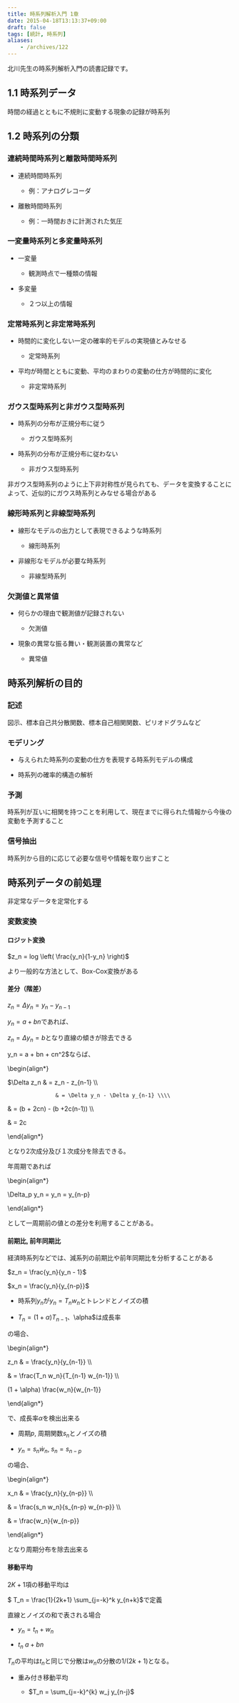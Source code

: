 ```yaml
---
title: 時系列解析入門 1章
date: 2015-04-18T13:13:37+09:00
draft: false
tags: [統計, 時系列]
aliases:
    - /archives/122
---
```


北川先生の時系列解析入門の読書記録です。

## 1.1 時系列データ
時間の経過とともに不規則に変動する現象の記録が時系列

## 1.2 時系列の分類
### 連続時間時系列と離散時間時系列
 * 連続時間時系列
    * 例：アナログレコーダ
 * 離散時間時系列
    * 例：一時間おきに計測された気圧

### 一変量時系列と多変量時系列
 * 一変量
    * 観測時点で一種類の情報
 * 多変量
    * ２つ以上の情報 

### 定常時系列と非定常時系列
 * 時間的に変化しない一定の確率的モデルの実現値とみなせる
    * 定常時系列
 * 平均が時間とともに変動、平均のまわりの変動の仕方が時間的に変化
    * 非定常時系列

### ガウス型時系列と非ガウス型時系列
 * 時系列の分布が正規分布に従う
    * ガウス型時系列
 * 時系列の分布が正規分布に従わない
   * 非ガウス型時系列

非ガウス型時系列のように上下非対称性が見られても、データを変換することによって、近似的にガウス時系列とみなせる場合がある

### 線形時系列と非線型時系列
 * 線形なモデルの出力として表現できるような時系列
    * 線形時系列
 * 非線形なモデルが必要な時系列
    * 非線型時系列

### 欠測値と異常値
 * 何らかの理由で観測値が記録されない
    * 欠測値
 * 現象の異常な振る舞い・観測装置の異常など
    * 異常値

## 時系列解析の目的
### 記述
図示、標本自己共分散関数、標本自己相関関数、ピリオドグラムなど

### モデリング
 * 与えられた時系列の変動の仕方を表現する時系列モデルの構成
 * 時系列の確率的構造の解析

### 予測
時系列が互いに相関を持つことを利用して、現在までに得られた情報から今後の変動を予測すること

### 信号抽出
時系列から目的に応じて必要な信号や情報を取り出すこと

## 時系列データの前処理
非定常なデータを定常化する
### 変数変換
#### ロジット変換
$z_n = log \left( \frac{y_n}{1-y_n} \right)$
より一般的な方法として、Box-Cox変換がある
#### 差分（階差）
$z_n = \Delta y_n = y_n - y_{n-1}$
 
$y_n = a + bn$であれば、
$z_n = \Delta y_n = b$となり直線の傾きが除去できる


y_n = a + bn + cn^2$ならば、

\begin{align\*}
$\Delta z_n & = z_n - z_{n-1} \\\\
                   & = \Delta y_n - \Delta y_{n-1} \\\\
& = (b + 2cn) - (b +2c(n-1)) \\\\
& = 2c
\end{align\*}
となり2次成分及び１次成分を除去できる。

年周期であれば

\begin{align\*}
\Delta_p y_n = y_n = y_{n-p}
\end{align\*}
として一周期前の値との差分を利用することがある。

#### 前期比, 前年同期比
経済時系列などでは、減系列の前期比や前年同期比を分析することがある

$z_n = \frac{y_n}{y_n - 1}$

$x_n = \frac{y_n}{y_{n-p}}$

 * 時系列$y_n$が$y_n=T_n w_n$とトレンドとノイズの積
 * $T_n = (1+\alpha) T_{n-1}、$\alpha$は成長率

の場合、

\begin{align\*}
z_n & = \frac{y_n}{y_{n-1}} \\\\
& = \frac{T_n w_n}{T_{n-1} w_{n-1}} \\\\
(1 + \alpha) \frac{w_n}{w_{n-1}}
\end{align\*}
で、成長率$\alpha$を検出出来る


 * 周期$p$, 周期関数$s_n$とノイズの積
 * $y_n = s_n \dot w_n$, $s_n = s_{n-p}$

の場合、

\begin{align\*}
x_n & = \frac{y_n}{y_{n-p}} \\\\
& = \frac{s_n w_n}{s_{n-p} w_{n-p}} \\\\
& = \frac{w_n}{w_{n-p}}
\end{align\*}
となり周期分布を除去出来る

#### 移動平均
$2K+1$項の移動平均は
$ T_n = \frac{1}{2k+1} \sum_{j=-k}^k y_{n+k}$で定義

直線とノイズの和で表される場合

* $y_n = t_n + w_n$
* $t_n ~ a + bn$

$T_n$の平均は$t_n$と同じで分散は$w_n$の分散の$1/(2k+1)$となる。

 * 重み付き移動平均
    * $T_n = \sum_{j=-k}^{k} w_j y_{n-j}$



